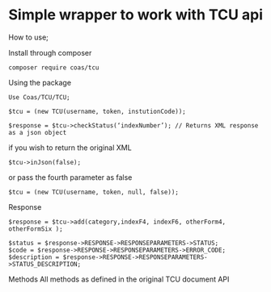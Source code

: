 # Simple wrapper to work with TCU api
How to use;

Install through composer 

    composer require coas/tcu  

Using the package

    Use Coas/TCU/TCU;

    $tcu = (new TCU(username, token, instutionCode));

    $response = $tcu->checkStatus(‘indexNumber’); // Returns XML response as a json object 

if you wish to return the original XML

    $tcu->inJson(false);

or pass the fourth parameter as false

    $tcu = (new TCU(username, token, null, false));

Response 

    $response = $tcu->add(category,indexF4, indexF6, otherForm4, otherFormSix );

    $status = $response->RESPONSE->RESPONSEPARAMETERS->STATUS;
    $code = $response->RESPONSE->RESPONSEPARAMETERS->ERROR_CODE;
    $description = $response->RESPONSE->RESPONSEPARAMETERS->STATUS_DESCRIPTION;

Methods
All methods as defined in the original TCU document API
